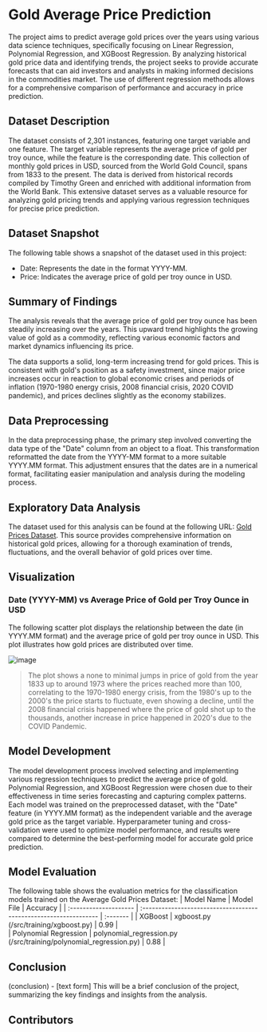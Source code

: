 # Gold Average Price Prediction

The project aims to predict average gold prices over the years using various data science techniques, specifically focusing on Linear Regression, Polynomial Regression, and XGBoost Regression. By analyzing historical gold price data and identifying trends, the project seeks to provide accurate forecasts that can aid investors and analysts in making informed decisions in the commodities market. The use of different regression methods allows for a comprehensive comparison of performance and accuracy in price prediction.

## Dataset Description

The dataset consists of 2,301 instances, featuring one target variable and one feature. The target variable represents the average price of gold per troy ounce, while the feature is the corresponding date. This collection of monthly gold prices in USD, sourced from the World Gold Council, spans from 1833 to the present. The data is derived from historical records compiled by Timothy Green and enriched with additional information from the World Bank. This extensive dataset serves as a valuable resource for analyzing gold pricing trends and applying various regression techniques for precise price prediction.

## Dataset Snapshot
The following table shows a snapshot of the dataset used in this project:
- Date: Represents the date in the format YYYY-MM.
- Price: Indicates the average price of gold per troy ounce in USD.

## Summary of Findings

The analysis reveals that the average price of gold per troy ounce has been steadily increasing over the years. This upward trend highlights the growing value of gold as a commodity, reflecting various economic factors and market dynamics influencing its price.

The data supports a solid, long-term increasing trend for gold prices. This is consistent with gold's position as a safety investment, since major price increases occur in reaction to global economic crises and periods of inflation (1970-1980 energy crisis, 2008 financial crisis, 2020 COVID pandemic), and prices declines slightly as the economy stabilizes. 

## Data Preprocessing

In the data preprocessing phase, the primary step involved converting the data type of the "Date" column from an object to a float. This transformation reformatted the date from the YYYY-MM format to a more suitable YYYY.MM format. This adjustment ensures that the dates are in a numerical format, facilitating easier manipulation and analysis during the modeling process.

## Exploratory Data Analysis

The dataset used for this analysis can be found at the following URL: [Gold Prices Dataset](https://datahub.io/core/gold-prices). This source provides comprehensive information on historical gold prices, allowing for a thorough examination of trends, fluctuations, and the overall behavior of gold prices over time.

## Visualization

### Date (YYYY-MM) vs Average Price of Gold per Troy Ounce in USD

The following scatter plot displays the relationship between the date (in YYYY.MM format) and the average price of gold per troy ounce in USD. This plot illustrates how gold prices are distributed over time.

![image](https://github.com/user-attachments/assets/2cb477f9-fba0-4620-96ff-88b4e26424e8)

> The plot shows a none to minimal jumps in price of gold from the year 1833 up to around 1973 where the prices reached more than 100, correlating to the 1970-1980 energy crisis, from the 1980's up to the 2000's the price starts to fluctuate, even showing a decline, until the 2008 financial crisis happened where the price of gold shot up to the thousands, another increase in price happened in 2020's due to the COVID Pandemic. 

## Model Development

The model development process involved selecting and implementing various regression techniques to predict the average price of gold. Polynomial Regression, and XGBoost Regression were chosen due to their effectiveness in time series forecasting and capturing complex patterns. Each model was trained on the preprocessed dataset, with the "Date" feature (in YYYY.MM format) as the independent variable and the average gold price as the target variable. Hyperparameter tuning and cross-validation were used to optimize model performance, and results were compared to determine the best-performing model for accurate gold price prediction.

## Model Evaluation

The following table shows the evaluation metrics for the classification models trained on the Average Gold Prices Dataset:
| Model Name            | Model File                                                        | Accuracy | 
| :-------------------- | :---------------------------------------------------------------- | :------- | 
| XGBoost               | xgboost.py (/src/training/xgboost.py)                             | 0.99     |   
| Polynomial Regression | polynomial_regression.py (/src/training/polynomial_regression.py) | 0.88     | 

## Conclusion

(conclusion) - [text form] This will be a brief conclusion of the project, summarizing the key findings and insights from the analysis.

## Contributors
